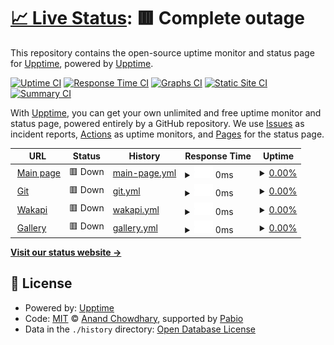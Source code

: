 # [📈 Live Status](https://status.svo.lol): <!--live status--> **🟥 Complete outage**

This repository contains the open-source uptime monitor and status page for [Upptime](https://upptime.js.org), powered by [Upptime](https://github.com/upptime/upptime).

[![Uptime CI](https://github.com/lenchq/status/workflows/Uptime%20CI/badge.svg)](https://github.com/lenchq/status/actions?query=workflow%3A%22Uptime+CI%22)
[![Response Time CI](https://github.com/lenchq/status/workflows/Response%20Time%20CI/badge.svg)](https://github.com/lenchq/status/actions?query=workflow%3A%22Response+Time+CI%22)
[![Graphs CI](https://github.com/lenchq/status/workflows/Graphs%20CI/badge.svg)](https://github.com/lenchq/status/actions?query=workflow%3A%22Graphs+CI%22)
[![Static Site CI](https://github.com/lenchq/status/workflows/Static%20Site%20CI/badge.svg)](https://github.com/lenchq/status/actions?query=workflow%3A%22Static+Site+CI%22)
[![Summary CI](https://github.com/lenchq/status/workflows/Summary%20CI/badge.svg)](https://github.com/lenchq/status/actions?query=workflow%3A%22Summary+CI%22)

With [Upptime](https://upptime.js.org), you can get your own unlimited and free uptime monitor and status page, powered entirely by a GitHub repository. We use [Issues](https://github.com/upptime/upptime/issues) as incident reports, [Actions](https://github.com/lenchq/status/actions) as uptime monitors, and [Pages](https://status.svo.lol) for the status page.

<!--start: status pages-->
<!-- This summary is generated by Upptime (https://github.com/upptime/upptime) -->
<!-- Do not edit this manually, your changes will be overwritten -->
<!-- prettier-ignore -->
| URL | Status | History | Response Time | Uptime |
| --- | ------ | ------- | ------------- | ------ |
| <img alt="" src="https://icons.duckduckgo.com/ip3/svo.lol.ico" height="13"> [Main page](https://svo.lol) | 🟥 Down | [main-page.yml](https://github.com/lenchq/status/commits/HEAD/history/main-page.yml) | <details><summary><img alt="Response time graph" src="./graphs/main-page/response-time-week.png" height="20"> 0ms</summary><br><a href="https://status.svo.lol/history/main-page"><img alt="Response time 569" src="https://img.shields.io/endpoint?url=https%3A%2F%2Fraw.githubusercontent.com%2Flenchq%2Fstatus%2FHEAD%2Fapi%2Fmain-page%2Fresponse-time.json"></a><br><a href="https://status.svo.lol/history/main-page"><img alt="24-hour response time 0" src="https://img.shields.io/endpoint?url=https%3A%2F%2Fraw.githubusercontent.com%2Flenchq%2Fstatus%2FHEAD%2Fapi%2Fmain-page%2Fresponse-time-day.json"></a><br><a href="https://status.svo.lol/history/main-page"><img alt="7-day response time 0" src="https://img.shields.io/endpoint?url=https%3A%2F%2Fraw.githubusercontent.com%2Flenchq%2Fstatus%2FHEAD%2Fapi%2Fmain-page%2Fresponse-time-week.json"></a><br><a href="https://status.svo.lol/history/main-page"><img alt="30-day response time 577" src="https://img.shields.io/endpoint?url=https%3A%2F%2Fraw.githubusercontent.com%2Flenchq%2Fstatus%2FHEAD%2Fapi%2Fmain-page%2Fresponse-time-month.json"></a><br><a href="https://status.svo.lol/history/main-page"><img alt="1-year response time 569" src="https://img.shields.io/endpoint?url=https%3A%2F%2Fraw.githubusercontent.com%2Flenchq%2Fstatus%2FHEAD%2Fapi%2Fmain-page%2Fresponse-time-year.json"></a></details> | <details><summary><a href="https://status.svo.lol/history/main-page">0.00%</a></summary><a href="https://status.svo.lol/history/main-page"><img alt="All-time uptime 0.00%" src="https://img.shields.io/endpoint?url=https%3A%2F%2Fraw.githubusercontent.com%2Flenchq%2Fstatus%2FHEAD%2Fapi%2Fmain-page%2Fuptime.json"></a><br><a href="https://status.svo.lol/history/main-page"><img alt="24-hour uptime 0.00%" src="https://img.shields.io/endpoint?url=https%3A%2F%2Fraw.githubusercontent.com%2Flenchq%2Fstatus%2FHEAD%2Fapi%2Fmain-page%2Fuptime-day.json"></a><br><a href="https://status.svo.lol/history/main-page"><img alt="7-day uptime 0.00%" src="https://img.shields.io/endpoint?url=https%3A%2F%2Fraw.githubusercontent.com%2Flenchq%2Fstatus%2FHEAD%2Fapi%2Fmain-page%2Fuptime-week.json"></a><br><a href="https://status.svo.lol/history/main-page"><img alt="30-day uptime 1.38%" src="https://img.shields.io/endpoint?url=https%3A%2F%2Fraw.githubusercontent.com%2Flenchq%2Fstatus%2FHEAD%2Fapi%2Fmain-page%2Fuptime-month.json"></a><br><a href="https://status.svo.lol/history/main-page"><img alt="1-year uptime 0.00%" src="https://img.shields.io/endpoint?url=https%3A%2F%2Fraw.githubusercontent.com%2Flenchq%2Fstatus%2FHEAD%2Fapi%2Fmain-page%2Fuptime-year.json"></a></details>
| <img alt="" src="https://icons.duckduckgo.com/ip3/git.svo.lol.ico" height="13"> [Git](https://git.svo.lol) | 🟥 Down | [git.yml](https://github.com/lenchq/status/commits/HEAD/history/git.yml) | <details><summary><img alt="Response time graph" src="./graphs/git/response-time-week.png" height="20"> 0ms</summary><br><a href="https://status.svo.lol/history/git"><img alt="Response time 1107" src="https://img.shields.io/endpoint?url=https%3A%2F%2Fraw.githubusercontent.com%2Flenchq%2Fstatus%2FHEAD%2Fapi%2Fgit%2Fresponse-time.json"></a><br><a href="https://status.svo.lol/history/git"><img alt="24-hour response time 0" src="https://img.shields.io/endpoint?url=https%3A%2F%2Fraw.githubusercontent.com%2Flenchq%2Fstatus%2FHEAD%2Fapi%2Fgit%2Fresponse-time-day.json"></a><br><a href="https://status.svo.lol/history/git"><img alt="7-day response time 0" src="https://img.shields.io/endpoint?url=https%3A%2F%2Fraw.githubusercontent.com%2Flenchq%2Fstatus%2FHEAD%2Fapi%2Fgit%2Fresponse-time-week.json"></a><br><a href="https://status.svo.lol/history/git"><img alt="30-day response time 573" src="https://img.shields.io/endpoint?url=https%3A%2F%2Fraw.githubusercontent.com%2Flenchq%2Fstatus%2FHEAD%2Fapi%2Fgit%2Fresponse-time-month.json"></a><br><a href="https://status.svo.lol/history/git"><img alt="1-year response time 1107" src="https://img.shields.io/endpoint?url=https%3A%2F%2Fraw.githubusercontent.com%2Flenchq%2Fstatus%2FHEAD%2Fapi%2Fgit%2Fresponse-time-year.json"></a></details> | <details><summary><a href="https://status.svo.lol/history/git">0.00%</a></summary><a href="https://status.svo.lol/history/git"><img alt="All-time uptime 51.65%" src="https://img.shields.io/endpoint?url=https%3A%2F%2Fraw.githubusercontent.com%2Flenchq%2Fstatus%2FHEAD%2Fapi%2Fgit%2Fuptime.json"></a><br><a href="https://status.svo.lol/history/git"><img alt="24-hour uptime 0.00%" src="https://img.shields.io/endpoint?url=https%3A%2F%2Fraw.githubusercontent.com%2Flenchq%2Fstatus%2FHEAD%2Fapi%2Fgit%2Fuptime-day.json"></a><br><a href="https://status.svo.lol/history/git"><img alt="7-day uptime 0.00%" src="https://img.shields.io/endpoint?url=https%3A%2F%2Fraw.githubusercontent.com%2Flenchq%2Fstatus%2FHEAD%2Fapi%2Fgit%2Fuptime-week.json"></a><br><a href="https://status.svo.lol/history/git"><img alt="30-day uptime 15.28%" src="https://img.shields.io/endpoint?url=https%3A%2F%2Fraw.githubusercontent.com%2Flenchq%2Fstatus%2FHEAD%2Fapi%2Fgit%2Fuptime-month.json"></a><br><a href="https://status.svo.lol/history/git"><img alt="1-year uptime 51.65%" src="https://img.shields.io/endpoint?url=https%3A%2F%2Fraw.githubusercontent.com%2Flenchq%2Fstatus%2FHEAD%2Fapi%2Fgit%2Fuptime-year.json"></a></details>
| <img alt="" src="https://icons.duckduckgo.com/ip3/waka.svo.lol.ico" height="13"> [Wakapi](https://waka.svo.lol) | 🟥 Down | [wakapi.yml](https://github.com/lenchq/status/commits/HEAD/history/wakapi.yml) | <details><summary><img alt="Response time graph" src="./graphs/wakapi/response-time-week.png" height="20"> 0ms</summary><br><a href="https://status.svo.lol/history/wakapi"><img alt="Response time 792" src="https://img.shields.io/endpoint?url=https%3A%2F%2Fraw.githubusercontent.com%2Flenchq%2Fstatus%2FHEAD%2Fapi%2Fwakapi%2Fresponse-time.json"></a><br><a href="https://status.svo.lol/history/wakapi"><img alt="24-hour response time 0" src="https://img.shields.io/endpoint?url=https%3A%2F%2Fraw.githubusercontent.com%2Flenchq%2Fstatus%2FHEAD%2Fapi%2Fwakapi%2Fresponse-time-day.json"></a><br><a href="https://status.svo.lol/history/wakapi"><img alt="7-day response time 0" src="https://img.shields.io/endpoint?url=https%3A%2F%2Fraw.githubusercontent.com%2Flenchq%2Fstatus%2FHEAD%2Fapi%2Fwakapi%2Fresponse-time-week.json"></a><br><a href="https://status.svo.lol/history/wakapi"><img alt="30-day response time 521" src="https://img.shields.io/endpoint?url=https%3A%2F%2Fraw.githubusercontent.com%2Flenchq%2Fstatus%2FHEAD%2Fapi%2Fwakapi%2Fresponse-time-month.json"></a><br><a href="https://status.svo.lol/history/wakapi"><img alt="1-year response time 792" src="https://img.shields.io/endpoint?url=https%3A%2F%2Fraw.githubusercontent.com%2Flenchq%2Fstatus%2FHEAD%2Fapi%2Fwakapi%2Fresponse-time-year.json"></a></details> | <details><summary><a href="https://status.svo.lol/history/wakapi">0.00%</a></summary><a href="https://status.svo.lol/history/wakapi"><img alt="All-time uptime 51.65%" src="https://img.shields.io/endpoint?url=https%3A%2F%2Fraw.githubusercontent.com%2Flenchq%2Fstatus%2FHEAD%2Fapi%2Fwakapi%2Fuptime.json"></a><br><a href="https://status.svo.lol/history/wakapi"><img alt="24-hour uptime 0.00%" src="https://img.shields.io/endpoint?url=https%3A%2F%2Fraw.githubusercontent.com%2Flenchq%2Fstatus%2FHEAD%2Fapi%2Fwakapi%2Fuptime-day.json"></a><br><a href="https://status.svo.lol/history/wakapi"><img alt="7-day uptime 0.00%" src="https://img.shields.io/endpoint?url=https%3A%2F%2Fraw.githubusercontent.com%2Flenchq%2Fstatus%2FHEAD%2Fapi%2Fwakapi%2Fuptime-week.json"></a><br><a href="https://status.svo.lol/history/wakapi"><img alt="30-day uptime 15.28%" src="https://img.shields.io/endpoint?url=https%3A%2F%2Fraw.githubusercontent.com%2Flenchq%2Fstatus%2FHEAD%2Fapi%2Fwakapi%2Fuptime-month.json"></a><br><a href="https://status.svo.lol/history/wakapi"><img alt="1-year uptime 51.65%" src="https://img.shields.io/endpoint?url=https%3A%2F%2Fraw.githubusercontent.com%2Flenchq%2Fstatus%2FHEAD%2Fapi%2Fwakapi%2Fuptime-year.json"></a></details>
| <img alt="" src="https://icons.duckduckgo.com/ip3/gallery.svo.lol.ico" height="13"> [Gallery](https://gallery.svo.lol) | 🟥 Down | [gallery.yml](https://github.com/lenchq/status/commits/HEAD/history/gallery.yml) | <details><summary><img alt="Response time graph" src="./graphs/gallery/response-time-week.png" height="20"> 0ms</summary><br><a href="https://status.svo.lol/history/gallery"><img alt="Response time 723" src="https://img.shields.io/endpoint?url=https%3A%2F%2Fraw.githubusercontent.com%2Flenchq%2Fstatus%2FHEAD%2Fapi%2Fgallery%2Fresponse-time.json"></a><br><a href="https://status.svo.lol/history/gallery"><img alt="24-hour response time 0" src="https://img.shields.io/endpoint?url=https%3A%2F%2Fraw.githubusercontent.com%2Flenchq%2Fstatus%2FHEAD%2Fapi%2Fgallery%2Fresponse-time-day.json"></a><br><a href="https://status.svo.lol/history/gallery"><img alt="7-day response time 0" src="https://img.shields.io/endpoint?url=https%3A%2F%2Fraw.githubusercontent.com%2Flenchq%2Fstatus%2FHEAD%2Fapi%2Fgallery%2Fresponse-time-week.json"></a><br><a href="https://status.svo.lol/history/gallery"><img alt="30-day response time 1975" src="https://img.shields.io/endpoint?url=https%3A%2F%2Fraw.githubusercontent.com%2Flenchq%2Fstatus%2FHEAD%2Fapi%2Fgallery%2Fresponse-time-month.json"></a><br><a href="https://status.svo.lol/history/gallery"><img alt="1-year response time 723" src="https://img.shields.io/endpoint?url=https%3A%2F%2Fraw.githubusercontent.com%2Flenchq%2Fstatus%2FHEAD%2Fapi%2Fgallery%2Fresponse-time-year.json"></a></details> | <details><summary><a href="https://status.svo.lol/history/gallery">0.00%</a></summary><a href="https://status.svo.lol/history/gallery"><img alt="All-time uptime 62.11%" src="https://img.shields.io/endpoint?url=https%3A%2F%2Fraw.githubusercontent.com%2Flenchq%2Fstatus%2FHEAD%2Fapi%2Fgallery%2Fuptime.json"></a><br><a href="https://status.svo.lol/history/gallery"><img alt="24-hour uptime 0.00%" src="https://img.shields.io/endpoint?url=https%3A%2F%2Fraw.githubusercontent.com%2Flenchq%2Fstatus%2FHEAD%2Fapi%2Fgallery%2Fuptime-day.json"></a><br><a href="https://status.svo.lol/history/gallery"><img alt="7-day uptime 0.00%" src="https://img.shields.io/endpoint?url=https%3A%2F%2Fraw.githubusercontent.com%2Flenchq%2Fstatus%2FHEAD%2Fapi%2Fgallery%2Fuptime-week.json"></a><br><a href="https://status.svo.lol/history/gallery"><img alt="30-day uptime 22.68%" src="https://img.shields.io/endpoint?url=https%3A%2F%2Fraw.githubusercontent.com%2Flenchq%2Fstatus%2FHEAD%2Fapi%2Fgallery%2Fuptime-month.json"></a><br><a href="https://status.svo.lol/history/gallery"><img alt="1-year uptime 62.11%" src="https://img.shields.io/endpoint?url=https%3A%2F%2Fraw.githubusercontent.com%2Flenchq%2Fstatus%2FHEAD%2Fapi%2Fgallery%2Fuptime-year.json"></a></details>

<!--end: status pages-->

[**Visit our status website →**](https://status.svo.lol)

## 📄 License

- Powered by: [Upptime](https://github.com/upptime/upptime)
- Code: [MIT](./LICENSE) © [Anand Chowdhary](https://anandchowdhary.com), supported by [Pabio](https://pabio.com)
- Data in the `./history` directory: [Open Database License](https://opendatacommons.org/licenses/odbl/1-0/)
